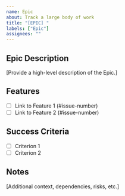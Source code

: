 ```yaml
---
name: Epic
about: Track a large body of work
title: "[EPIC] "
labels: ["Epic"]
assignees: ""
---
```


## Epic Description
[Provide a high-level description of the Epic.]

## Features
- [ ] Link to Feature 1 (#issue-number)
- [ ] Link to Feature 2 (#issue-number)

## Success Criteria
- [ ] Criterion 1
- [ ] Criterion 2

## Notes
[Additional context, dependencies, risks, etc.]
